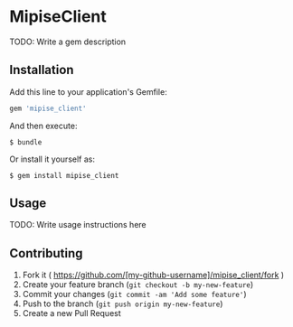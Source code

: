 # MipiseClient

TODO: Write a gem description

## Installation

Add this line to your application's Gemfile:

```ruby
gem 'mipise_client'
```

And then execute:

    $ bundle

Or install it yourself as:

    $ gem install mipise_client

## Usage

TODO: Write usage instructions here

## Contributing

1. Fork it ( https://github.com/[my-github-username]/mipise_client/fork )
2. Create your feature branch (`git checkout -b my-new-feature`)
3. Commit your changes (`git commit -am 'Add some feature'`)
4. Push to the branch (`git push origin my-new-feature`)
5. Create a new Pull Request
